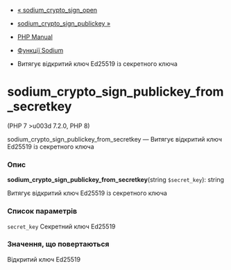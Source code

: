 - [« sodium_crypto_sign_open](function.sodium-crypto-sign-open.md)
- [sodium_crypto_sign_publickey
»](function.sodium-crypto-sign-publickey.md)

- [PHP Manual](index.md)
- [Функції Sodium](ref.sodium.md)
- Витягує відкритий ключ Ed25519 із секретного ключа

# sodium_crypto_sign_publickey_from_secretkey

(PHP 7 \>u003d 7.2.0, PHP 8)

sodium_crypto_sign_publickey_from_secretkey — Витягує відкритий ключ
Ed25519 із секретного ключа

### Опис

**sodium_crypto_sign_publickey_from_secretkey**(string `$secret_key`):
string

Витягує відкритий ключ Ed25519 із секретного ключа

### Список параметрів

`secret_key`
Секретний ключ Ed25519

### Значення, що повертаються

Відкритий ключ Ed25519

